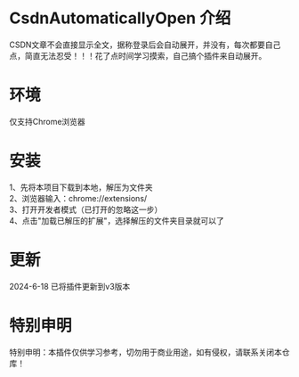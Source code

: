 # CsdnAutomaticallyOpen 介绍
CSDN文章不会直接显示全文，据称登录后会自动展开，并没有，每次都要自己点，简直无法忍受！！！花了点时间学习摸索，自己搞个插件来自动展开。

# 环境
仅支持Chrome浏览器

# 安装
1、先将本项目下载到本地，解压为文件夹  
2、浏览器输入：chrome://extensions/  
3、打开开发者模式（已打开的忽略这一步）  
4、点击"加载已解压的扩展"，选择解压的文件夹目录就可以了  

# 更新
2024-6-18 已将插件更新到v3版本

# 特别申明
特别申明：本插件仅供学习参考，切勿用于商业用途，如有侵权，请联系关闭本仓库！
